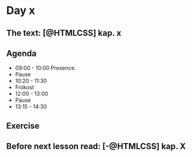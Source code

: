 # Day x

## The text: [@HTMLCSS] kap. x

## Agenda

* 09:00 - 10:00 Presence. 
* Pause 
* 10:20 - 11:30
* Frokost
* 12:00 - 13:00
* Pause
* 13:15 - 14:30

## Exercise

## Before next lesson read: [-@HTMLCSS] kap. X
